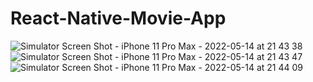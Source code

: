 # React-Native-Movie-App
![Simulator Screen Shot - iPhone 11 Pro Max - 2022-05-14 at 21 43 38](https://user-images.githubusercontent.com/57625449/168430543-1721c00a-e28c-46c7-b1b4-cba9c8c0a747.png)
![Simulator Screen Shot - iPhone 11 Pro Max - 2022-05-14 at 21 43 47](https://user-images.githubusercontent.com/57625449/168430546-d86de0a6-c1a4-4d95-8e28-718c24fb4017.png)
![Simulator Screen Shot - iPhone 11 Pro Max - 2022-05-14 at 21 44 09](https://user-images.githubusercontent.com/57625449/168430547-b740462d-613a-4798-b120-747ae3047d61.png)
